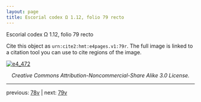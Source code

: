 ```yaml
---
layout: page
title: Escorial codex Ω 1.12, folio 79 recto
---
```


Escorial codex Ω 1.12, folio 79 recto

Cite this object as `urn:cite2:hmt:e4pages.v1:79r`.  The full image is linked to a citation tool you can use to cite regions of the image.

[![e4_472](http://www.homermultitext.org/iipsrv?IIIF=/project/homer/pyramidal/deepzoom/hmt/e4img/2017a/e4_472.tif/full/800,/0/default.jpg)](http://www.homermultitext.org/ict2/?urn=urn:cite2:hmt:e4img.2017a:e4_472) 

<p style="text-align: center; font-style: italic;">Creative Commons Attribution-Noncommercial-Share Alike 3.0 License.</p>

---

previous: [78v](../78v/) | next: [79v](../79v/)